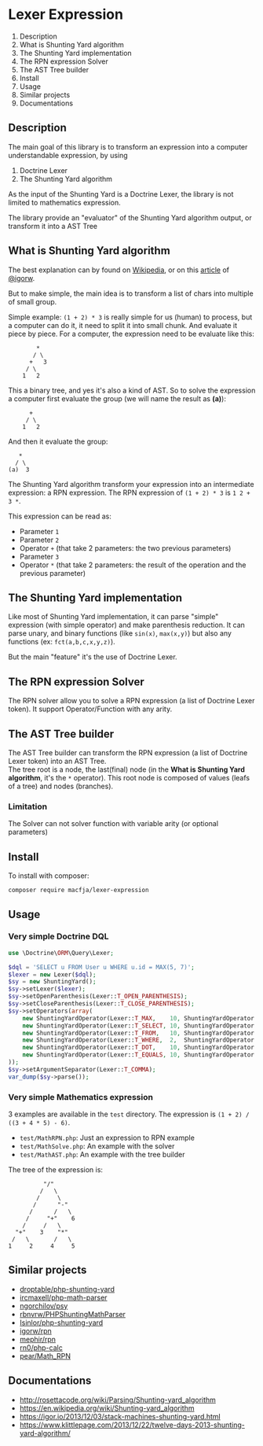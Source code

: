 # Lexer Expression

1. Description
1. What is Shunting Yard algorithm
1. The Shunting Yard implementation
1. The RPN expression Solver
1. The AST Tree builder
1. Install
1. Usage
1. Similar projects
1. Documentations

## Description

The main goal of this library is to transform an expression into a computer understandable expression, by using

1. Doctrine Lexer
2. The Shunting Yard algorithm

As the input of the Shunting Yard is a Doctrine Lexer, the library is not limited to mathematics expression.

The library provide an "evaluator" of the Shunting Yard algorithm output, or transform it into a AST Tree

## What is Shunting Yard algorithm

The best explanation can by found on [Wikipedia](https://en.wikipedia.org/wiki/Shunting-yard_algorithm), or on this [article](https://igor.io/2013/12/03/stack-machines-shunting-yard.html) of [@igorw](https://github.com/igorw).

But to make simple, the main idea is to transform a list of chars into multiple of small group.

Simple example: `(1 + 2) * 3` is really simple for us (human) to process, but a computer can do it, it need to split it into small chunk. And evaluate it piece by piece.
For a computer, the expression need to be evaluate like this:

```
        *
       / \
      +   3
     / \
    1   2
```
This a binary tree, and yes it's also a kind of AST.
So to solve the expression a computer first evaluate the group (we will name the result as **(a)**):

```
      +
     / \
    1   2
```
And then it evaluate the group:

```
   *
  / \
(a)  3
```

The Shunting Yard algorithm transform your expression into an intermediate expression: a RPN expression.
The RPN expression of `(1 + 2) * 3` is `1 2 + 3 *`.

This expression can be read as:
 - Parameter `1`
 - Parameter `2`
 - Operator `+` (that take 2 parameters: the two previous parameters)
 - Parameter `3`
 - Operator `*` (that take 2 parameters: the result of the operation and the previous parameter)

## The Shunting Yard implementation
 
Like most of Shunting Yard implementation, it can parse "simple" expression (with simple operator) and make parenthesis reduction.
It can parse unary, and binary functions (like `sin(x)`, `max(x,y)`) but also any functions (ex: `fct(a,b,c,x,y,z)`).

But the main "feature" it's the use of Doctrine Lexer.

## The RPN expression Solver

The RPN solver allow you to solve a RPN expression (a list of Doctrine Lexer token).
It support Operator/Function with any arity.

## The AST Tree builder

The AST Tree builder can transform the RPN expression (a list of Doctrine Lexer token) into an AST Tree.  
The tree root is a node, the last(final) node (in the **What is Shunting Yard algorithm**, it's the `*` operator).
This root node is composed of values (leafs of a tree) and nodes (branches).

### Limitation

The Solver can not solver function with variable arity (or optional parameters)

## Install

To install with composer:

```
composer require macfja/lexer-expression
```

## Usage

### Very simple Doctrine DQL

```php
use \Doctrine\ORM\Query\Lexer;

$dql = 'SELECT u FROM User u WHERE u.id = MAX(5, 7)';
$lexer = new Lexer($dql);
$sy = new ShuntingYard();
$sy->setLexer($lexer);
$sy->setOpenParenthesis(Lexer::T_OPEN_PARENTHESIS);
$sy->setCloseParenthesis(Lexer::T_CLOSE_PARENTHESIS);
$sy->setOperators(array(
    new ShuntingYardOperator(Lexer::T_MAX,    10, ShuntingYardOperator::ASSOCIATIVITY_LEFT),
    new ShuntingYardOperator(Lexer::T_SELECT, 10, ShuntingYardOperator::ASSOCIATIVITY_LEFT),
    new ShuntingYardOperator(Lexer::T_FROM,   10, ShuntingYardOperator::ASSOCIATIVITY_LEFT),
    new ShuntingYardOperator(Lexer::T_WHERE,  2,  ShuntingYardOperator::ASSOCIATIVITY_LEFT),
    new ShuntingYardOperator(Lexer::T_DOT,    10, ShuntingYardOperator::ASSOCIATIVITY_LEFT),
    new ShuntingYardOperator(Lexer::T_EQUALS, 10, ShuntingYardOperator::ASSOCIATIVITY_LEFT)
));
$sy->setArgumentSeparator(Lexer::T_COMMA);
var_dump($sy->parse());
```

### Very simple Mathematics expression

3 examples are available in the `test` directory. The expression is `(1 + 2) / ((3 + 4 * 5) - 6)`.

 - `test/MathRPN.php`: Just an expression to RPN example
 - `test/MathSolve.php`: An example with the solver
 - `test/MathAST.php`: An example with the tree builder

The tree of the expression is:

```
          "/"
         /   \
        /     \
       /      "-"
      /      /   \
     /     "+"    6
    /     /   \
  "+"    3    "*"
 /   \       /   \
1     2     4     5
```

## Similar projects

 - [droptable/php-shunting-yard](https://github.com/droptable/php-shunting-yard)
 - [ircmaxell/php-math-parser](https://github.com/ircmaxell/php-math-parser)
 - [ngorchilov/psy](https://github.com/ngorchilov/psy)
 - [rbnvrw/PHPShuntingMathParser](https://github.com/rbnvrw/PHPShuntingMathParser)
 - [Isinlor/php-shunting-yard](https://github.com/Isinlor/php-shunting-yard)
 - [igorw/rpn](https://github.com/igorw/rpn)
 - [mephir/rpn](https://github.com/mephir/rpn)
 - [rn0/php-calc](https://github.com/rn0/php-calc)
 - [pear/Math_RPN](https://github.com/pear/Math_RPN)

## Documentations

 - http://rosettacode.org/wiki/Parsing/Shunting-yard_algorithm
 - https://en.wikipedia.org/wiki/Shunting-yard_algorithm
 - https://igor.io/2013/12/03/stack-machines-shunting-yard.html
 - https://www.klittlepage.com/2013/12/22/twelve-days-2013-shunting-yard-algorithm/